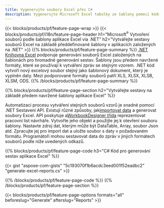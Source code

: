 ```yaml
---
title: Vygenerujte soubory Excel přes C#
description: Vygenerujte Microsoft Excel tabulky ze šablony pomocí kódu C#
---
```

{{< blocks/products/pf/feature-page-wrap >}}
{{< blocks/products/pf/i18n/feature-page-header h1="Microsoft<sup>&reg;</sup> Vytvoření souborů podle šablony aplikace Excel via .NET" h2="Vytvářejte sestavy souborů Excel na základě předdefinované šablony v aplikacích založených na .NET" >}}
{{% blocks/products/pf/feature-page-summary %}}
[.NET Knihovna Excel](/cells/cs/net/) podporuje generování souborů Excel založených na šablonách pro hromadné generování sestav. Šablony jsou předem navržené formáty, které se používají k vytváření zpráv se stejným vzorem. .NET kód vytvoří nový excelový soubor stejný jako šablonový dokument, který je vyplněn daty. Mezi podporované formáty souborů patří XLS, XLSX, XLSB, XLSM, ODS.
{{% /blocks/products/pf/feature-page-summary %}}

{{% blocks/products/pf/feature-page-section h2="Vytvářejte sestavy na základě předem navržené šablony aplikace Excel" %}}

Automatizaci procesu vytváření stejných souborů vzorů je snadné pomocí .NET Sestavení API. Existují různé způsoby, jak[importovat data](https://docs.aspose.com/cells/net/import-data-into-worksheet/#importing-data-from-json) a generovat soubory Excel. API poskytuje a[WorkbookDesigner třída](https://reference.aspose.com/cells/net/aspose.cells/workbookdesigner) reprezentovat pracovní list návrháře. Vytvořte jeho objekt a použijte jej k otevření souboru šablony. Nastavte zdroj dat, kterým může být DataTable, Array, soubor Json atd. Zpracujte jej pro import dat a uložte soubor s daty v požadovaném formátu. Programátoři mohou sestavovat data do zpráv v jiných formátech souborů podle níže uvedených odkazů.



{{% blocks/products/pf/feature-page-code h3="C# Kód pro generování sestav aplikace Excel" %}}

{{< gist "aspose-com-gists" "5c193070f1b6acdc3eed001f52eadbc2" "generate-excel-reports.cs" >}}

{{% /blocks/products/pf/feature-page-code %}}
{{% /blocks/products/pf/feature-page-section %}}

{{< blocks/products/pf/feature-page-options formats="all" beforeslug="Generate" afterslug="Reports" >}}
